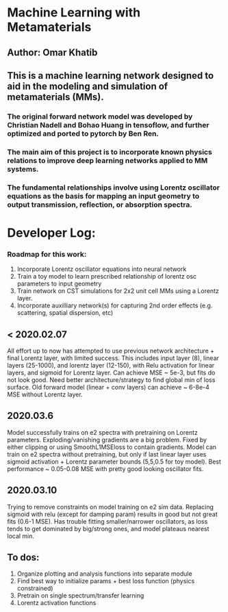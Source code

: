 # Machine Learning with Metamaterials 
## Author: Omar Khatib

## This is a machine learning network designed to aid in the modeling and simulation of metamaterials (MMs). 
### The original forward network model was developed by Christian Nadell and Bohao Huang in tensoflow, and further optimized and ported to pytorch by Ben Ren. 

### The main aim of this project is to incorporate known physics relations to improve deep learning networks applied to MM systems. 
### The fundamental relationships involve using Lorentz oscillator equations as the basis for mapping an input geometry to output transmission, reflection, or absorption spectra. 

# Developer Log:

### Roadmap for this work:
1. Incorporate Lorentz oscillator equations into neural network
2. Train a toy model to learn prescribed relationship of lorentz osc parameters to input geometry
3. Train network on CST simulations for 2x2 unit cell MMs using a Lorentz layer. 
4. Incorporate auxilliary network(s) for capturing 2nd order effects (e.g. scattering, spatial dispersion, etc)

## < 2020.02.07
All effort up to now has attempted to use previous network architecture + final Lorentz layer, with limited success.
This includes input layer (8), linear layers (25-1000), and lorentz layer (12-150), with Relu activation for linear layers, and sigmoid for Lorentz layer. 
Can achieve MSE ~ 5e-3, but fits do not look good. Need better architecture/strategy to find global min of loss surface.
Old forward model (linear + conv layers) can achieve ~ 6-8e-4 MSE without Lorentz layer.  

## 2020.03.6
Model successfully trains on e2 spectra with pretraining on Lorentz parameters. Exploding/vanishing gradients
are a big problem. Fixed by either clipping or using SmoothL1MSEloss to contain gradients. Model can train on e2 spectra
without pretraining, but only if last linear layer uses sigmoid activation + Lorentz parameter bounds 
(5,5,0.5 for toy model). Best performance ~ 0.05-0.08 MSE with pretty good looking oscillator fits. 

## 2020.03.10
Trying to remove constraints on model training on e2 sim data. Replacing sigmoid with relu (except for damping param)
results in good but not great fits (0.6-1 MSE). Has trouble fitting smaller/narrower oscillators, as loss tends
to get dominated by big/strong ones, and model plateaus nearest local min. 

## To dos:
1. Organize plotting and analysis functions into separate module
2. Find best way to initialize params + best loss function (physics constrained)
3. Pretrain on single spectrum/transfer learning
4. Lorentz activation functions



